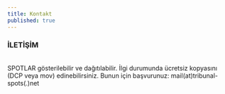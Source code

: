 ```yaml
---
title: Kontakt
published: true
---
```


### İLETİŞİM<br>
<br>
SPOTLAR gösterilebilir ve dağıtılabilir. İlgi durumunda ücretsiz kopyasını (DCP veya mov) edinebilirsiniz. Bunun için başvurunuz:  mail(at)tribunal-spots(.)net
